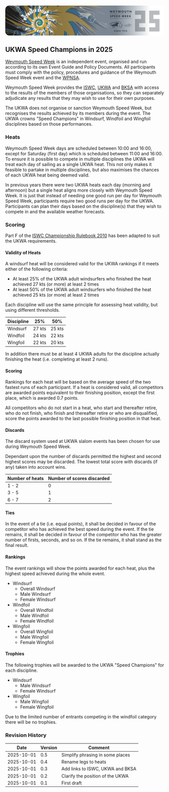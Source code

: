 ![img](../img/wsw-2025/web-banner-1.png)

## UKWA Speed Champions in 2025

[Weymouth Speed Week](https://www.weymouthspeedweek.com/) is an independent event, organised and run according to its own Event Guide and Policy Documents. All participants must comply with the policy, procedures and guidance of the Weymouth Speed Week event and the [WPNSA](https://www.wpnsa.org.uk/).

Weymouth Speed Week provides the [ISWC](https://www.internationalwindsurfing.com/), [UKWA](https://ukwindsurfing.com/) and [BKSA](https://britishkitesports.org/) with access to the results of the members of those organisations, so they can separately adjudicate any results that they may wish to use for their own purposes.

The UKWA does not organise or sanction Weymouth Speed Week, but recognises the results achieved by its members during the event. The UKWA crowns "Speed Champions" in Windsurf, Windfoil and Wingfoil disciplines based on those performances. 



### Heats

Weymouth Speed Week days are scheduled between 10:00 and 16:00, except for Saturday (first day) which is scheduled between 11:00 and 16:00. To ensure it is possible to compete in multiple disciplines the UKWA will treat each day of sailing as a single UKWA heat. This not only makes it feasible to partake in multiple disciplines, but also maximises the chances of each UKWA heat being deemed valid.

In previous years there were two UKWA heats each day (morning and afternoon) but a single heat aligns more closely with Weymouth Speed Week. It is just that instead of needing one good run per day for Weymouth Speed Week, participants require two good runs per day for the UKWA. Participants can plan their days based on the discipline(s) that they wish to compete in and the available weather forecasts.



### Scoring

Part F of the [ISWC Championship Rulebook 2010](https://www.internationalwindsurfing.com/userfiles/documents/ISWC_Rulebook_2010.pdf) has been adapted to suit the UKWA requirements.



#### Validity of Heats

A windsurf heat will be considered valid for the UKWA rankings if it meets either of the following criteria:

- At least 25% of the UKWA adult windsurfers who finished the heat achieved 27 kts (or more) at least 2 times
- At least 50% of the UKWA adult windsurfers who finished the heat achieved 25 kts (or more) at least 2 times

Each discipline will use the same principle for assessing heat validity, but using different thresholds.

| Discipline | 25%    | 50%    |
| ---------- | ------ | ------ |
| Windsurf   | 27 kts | 25 kts |
| Windfoil   | 24 kts | 22 kts |
| Wingfoil   | 22 kts | 20 kts |

In addition there must be at least 4 UKWA adults for the discipline actually finishing the heat (i.e. completing at least 2 runs).



#### Scoring

Rankings for each heat will be based on the average speed of the two fastest runs of each participant. If a heat is considered valid, all competitors are awarded points equivalent to their finishing position, except the first place, which is awarded 0.7 points.

All competitors who do not start in a heat, who start and thereafter retire, who do not finish, who finish and thereafter retire or who are disqualified, score the points awarded to the last possible finishing position in that heat.



#### Discards

The discard system used at UKWA slalom events has been chosen for use during Weymouth Speed Week.

Dependant upon the number of discards permitted the highest and second highest scores may be discarded. The lowest total score with discards (if any) taken into account wins.

| Number of heats | Number of scores discarded |
| --------------- | -------------------------- |
| 1 - 2           | 0                          |
| 3 - 5           | 1                          |
| 6 - 7           | 2                          |



#### Ties

In the event of a tie (i.e. equal points), it shall be decided in favour of the competitor who has achieved the best speed during the event. If the tie remains, it shall be decided in favour of the competitor who has the greater number of firsts, seconds, and so on. If the tie remains, it shall stand as the final result. 



#### Rankings

The event rankings will show the points awarded for each heat, plus the highest speed achieved during the whole event.

- Windsurf
  - Overall Windsurf
  - Male Windsurf
  - Female Windsurf
- Windfoil
  - Overall Windfoil
  - Male Windfoil
  - Female Windfoil
- Wingfoil
  - Overall Wingfoil
  - Male Wingfoil
  - Female Wingfoil



#### Trophies

The following trophies will be awarded to the UKWA "Speed Champions" for each discipline.

- Windsurf
  - Male Windsurf
  - Female Windsurf
- Wingfoil
  - Male Wingfoil
  - Female Wingfoil

Due to the limited number of entrants competing in the windfoil category there will be no trophies.



### Revision History

| Date       | Version | Comment                          |
| ---------- | ------- | -------------------------------- |
| 2025-10-01 | 0.5     | Simplify phrasing in some places |
| 2025-10-01 | 0.4     | Rename legs to heats             |
| 2025-10-01 | 0.3     | Add links to ISWC, UKWA and BKSA |
| 2025-10-01 | 0.2     | Clarify the position of the UKWA |
| 2025-10-01 | 0.1     | First draft                      |

